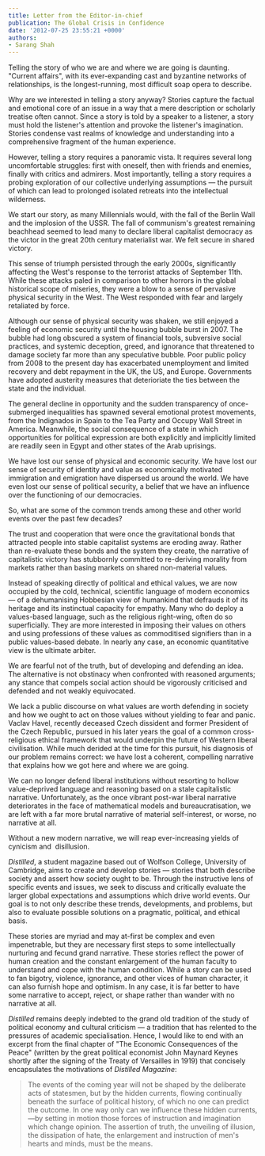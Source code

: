 ```yaml
---
title: Letter from the Editor-in-chief
publication: The Global Crisis in Confidence
date: '2012-07-25 23:55:21 +0000'
authors:
- Sarang Shah
---
```


Telling the story of who we are and where we are going is daunting. "Current affairs", with its ever-expanding cast and byzantine networks of relationships, is the longest-running, most difficult soap opera to describe.

Why are we interested in telling a story anyway? Stories capture the factual and emotional core of an issue in a way that a mere description or scholarly treatise often cannot. Since a story is told by a speaker to a listener, a story must hold the listener's attention and provoke the listener's imagination. Stories condense vast realms of knowledge and understanding into a comprehensive fragment of the human experience.

However, telling a story requires a panoramic vista. It requires several long uncomfortable struggles: first with oneself, then with friends and enemies, finally with critics and admirers. Most importantly, telling a story requires a probing exploration of our collective underlying assumptions — the pursuit of which can lead to prolonged isolated retreats into the intellectual wilderness.

We start our story, as many Millennials would, with the fall of the Berlin Wall and the implosion of the USSR. The fall of communism's greatest remaining beachhead seemed to lead many to declare liberal capitalist democracy as the victor in the great 20th century materialist war. We felt secure in shared victory.

This sense of triumph persisted through the early 2000s, significantly affecting the West's response to the terrorist attacks of September 11th. While these attacks paled in comparison to other horrors in the global historical scope of miseries, they were a blow to a sense of pervasive physical security in the West. The West responded with fear and largely retaliated by force.

Although our sense of physical security was shaken, we still enjoyed a feeling of economic security until the housing bubble burst in 2007. The bubble had long obscured a system of financial tools, subversive social practices, and systemic deception, greed, and ignorance that threatened to damage society far more than any speculative bubble. Poor public policy from 2008 to the present day has exacerbated unemployment and limited recovery and debt repayment in the UK, the US, and Europe. Governments have adopted austerity measures that deterioriate the ties between the state and the individual.

The general decline in opportunity and the sudden transparency of once-submerged inequalities has spawned several emotional protest movements, from the Indignados in Spain to the Tea Party and Occupy Wall Street in America. Meanwhile, the social consequence of a state in which opportunities for political expression are both explicitly and implicitly limited are readily seen in Egypt and other states of the Arab uprisings.

We have lost our sense of physical and economic security. We have lost our sense of security of identity and value as economically motivated immigration and emigration have dispersed us around the world. We have even lost our sense of political security, a belief that we have an influence over the functioning of our democracies.

So, what are some of the common trends among these and other world events over the past few decades?

The trust and cooperation that were once the gravitational bonds that attracted people into stable capitalist systems are eroding away. Rather than re-evaluate these bonds and the system they create, the narrative of capitalistic victory has stubbornly committed to re-deriving morality from markets rather than basing markets on shared non-material values.

Instead of speaking directly of political and ethical values, we are now occupied by the cold, technical, scientific language of modern economics — of a dehumanising Hobbesian view of humankind that defrauds it of its heritage and its instinctual capacity for empathy. Many who do deploy a values-based language, such as the religious right-wing, often do so superficially. They are more interested in imposing their values on others and using professions of these values as commoditised signifiers than in a public values-based debate. In nearly any case, an economic quantitative view is the ultimate arbiter.

We are fearful not of the truth, but of developing and defending an idea. The alternative is not obstinacy when confronted with reasoned arguments; any stance that compels social action should be vigorously criticised and defended and not weakly equivocated.

We lack a public discourse on what values are worth defending in society and how we ought to act on those values without yielding to fear and panic. Vaclav Havel, recently deceased Czech dissident and former President of the Czech Republic, pursued in his later years the goal of a common cross-religious ethical framework that would underpin the future of Western liberal civilisation. While much derided at the time for this pursuit, his diagnosis of our problem remains correct: we have lost a coherent, compelling narrative that explains how we got here and where we are going.

We can no longer defend liberal institutions without resorting to hollow value-deprived language and reasoning based on a stale capitalistic narrative. Unfortunately, as the once vibrant post-war liberal narrative deteriorates in the face of mathematical models and bureaucratisation, we are left with a far more brutal narrative of material self-interest, or worse, no narrative at all.

Without a new modern narrative, we will reap ever-increasing yields of cynicism and  disillusion.

*Distilled*, a student magazine based out of Wolfson College, University of Cambridge, aims to create and develop stories — stories that both describe society and assert how society ought to be. Through the instructive lens of specific events and issues, we seek to discuss and critically evaluate the larger global expectations and assumptions which drive world events. Our goal is to not only describe these trends, developments, and problems, but also to evaluate possible solutions on a pragmatic, political, and ethical basis.

These stories are myriad and may at-first be complex and even impenetrable, but they are necessary first steps to some intellectually nurturing and fecund grand narrative. These stories reflect the power of human creation and the constant enlargement of the human faculty to understand and cope with the human condition. While a story can be used to fan bigotry, violence, ignorance, and other vices of human character, it can also furnish hope and optimism. In any case, it is far better to have some narrative to accept, reject, or shape rather than wander with no narrative at all.

*Distilled* remains deeply indebted to the grand old tradition of the study of political economy and cultural criticism — a tradition that has relented to the pressures of academic specialisation. Hence, I would like to end with an excerpt from the final chapter of "The Economic Consequences of the Peace" (written by the great political economist John Maynard Keynes shortly after the signing of the Treaty of Versailles in 1919) that concisely encapsulates the motivations of *Distilled Magazine*:

> The events of the coming year will not be shaped by the deliberate acts of statesmen, but by the hidden currents, flowing continually beneath the surface of political history, of which no one can predict the outcome. In one way only can we influence these hidden currents,—by setting in motion those forces of instruction and imagination which change opinion. The assertion of truth, the unveiling of illusion, the dissipation of hate, the enlargement and instruction of men's hearts and minds, must be the means.
